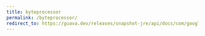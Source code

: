 ```yaml
---
title: byteprocessor
permalink: /byteprocessor/
redirect_to: https://guava.dev/releases/snapshot-jre/api/docs/com/google/common/io/ByteProcessor.html
---
```


